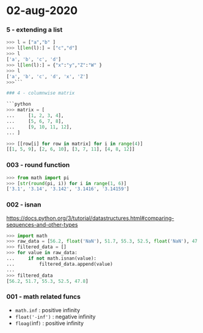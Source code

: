 # 02-aug-2020

### 5 - extending a list

```python
>>> l = ["a","b" ]
>>> l[len(l):] = ["c","d"]
>>> l
['a', 'b', 'c', 'd']
>>> l[len(l):] = {"x":"y","Z":"W" }
>>> l
['a', 'b', 'c', 'd', 'x', 'Z']
>>>```

### 4 - columnwise matrix

```python
>>> matrix = [
...     [1, 2, 3, 4],
...     [5, 6, 7, 8],
...     [9, 10, 11, 12],
... ]

>>> [[row[i] for row in matrix] for i in range(4)]
[[1, 5, 9], [2, 6, 10], [3, 7, 11], [4, 8, 12]]
```

### 003 - round function

```python
>>> from math import pi
>>> [str(round(pi, i)) for i in range(1, 6)]
['3.1', '3.14', '3.142', '3.1416', '3.14159']
```

### 002 - isnan

https://docs.python.org/3/tutorial/datastructures.html#comparing-sequences-and-other-types

```python
>>> import math
>>> raw_data = [56.2, float('NaN'), 51.7, 55.3, 52.5, float('NaN'), 47.8]
>>> filtered_data = []
>>> for value in raw_data:
...     if not math.isnan(value):
...         filtered_data.append(value)
...
>>> filtered_data
[56.2, 51.7, 55.3, 52.5, 47.8]
```

### 001 - math related funcs

- `math.inf` : positive infinity
- `float('-inf')` : negative infinity
- `floag(`inf`)`  : positive infinity
